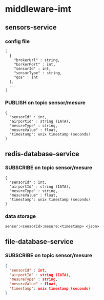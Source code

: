 # middleware-imt

## sensors-service

### config file 

```
[
  {
    "brokerUrl" : string,
    "borkerPort" : int,
    "sensorId" : int,
    "sensorType" : string,
    "qos" : int
  },
  ...
]
```

### PUBLISH on topic sensor/mesure

```
{
  "sensorId" : int,
  "airportId" : string (IATA), 
  "mesureType" : string,
  "mesureValue" : float,
  "timestamp": unix timestamp (seconds)
}
```

## redis-database-service 

### SUBSCRIBE on topic sensor/mesure
```
{
  "sensorId" : int,
  "airportId" : string (IATA), 
  "mesureType" : string,
  "mesureValue" : float,
  "timestamp": unix timestamp (seconds)
}
```

### data storage 

```sensor:<sensorId>:mesure:<timestamp> <json>```


## file-database-service 

### SUBSCRIBE on topic sensor/mesure
```json
{
  "sensorId" : int,
  "airportId" : string (IATA), 
  "mesureType" : string,
  "mesureValue" : float,
  "timestamp": unix timestamp (seconds)
}
```






